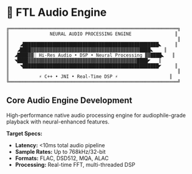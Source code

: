 # 🎵 FTL Audio Engine

```
╔══════════════════════════════════════════════════════════════╗
║               NEURAL AUDIO PROCESSING ENGINE                ║
║                                                              ║
║    ◢██████████████████████████████████████████████████◣     ║
║   ◢████▓▓▓▓▓▓▓▓▓▓▓▓▓▓▓▓▓▓▓▓▓▓▓▓▓▓▓▓▓▓▓▓▓▓▓▓▓▓▓▓████◣    ║
║  ◢████▓▓░ Hi-Res Audio • DSP • Neural Processing ▓▓████◣   ║
║  ◥████▓▓▓▓▓▓▓▓▓▓▓▓▓▓▓▓▓▓▓▓▓▓▓▓▓▓▓▓▓▓▓▓▓▓▓▓▓▓▓▓████◤   ║
║    ◥██████████████████████████████████████████████████◤     ║
║                                                              ║
║           ⚡ C++ • JNI • Real-Time DSP ⚡                   ║
╚══════════════════════════════════════════════════════════════╝
```

## Core Audio Engine Development

High-performance native audio processing engine for audiophile-grade playback with neural-enhanced features.

**Target Specs:**
- **Latency:** <10ms total audio pipeline
- **Sample Rates:** Up to 768kHz/32-bit
- **Formats:** FLAC, DSD512, MQA, ALAC
- **Processing:** Real-time FFT, multi-threaded DSP